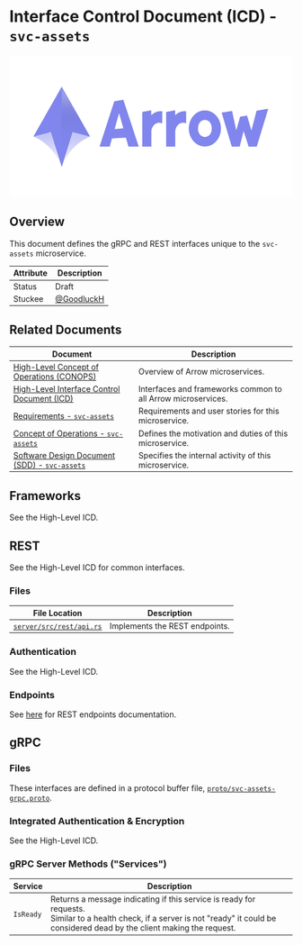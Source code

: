# Interface Control Document (ICD) - `svc-assets`

<center>

<img src="https://github.com/Arrow-air/tf-github/raw/main/src/templates/doc-banner-services.png" style="height:250px" />

</center>

## Overview

This document defines the gRPC and REST interfaces unique to the `svc-assets` microservice.

Attribute | Description
--- | ---
Status | Draft
Stuckee | [@GoodluckH](https://github.com/GoodluckH)

## Related Documents

Document | Description
--- | ---
[High-Level Concept of Operations (CONOPS)](https://github.com/Arrow-air/se-services/blob/develop/docs/conops.md) | Overview of Arrow microservices.
[High-Level Interface Control Document (ICD)](https://github.com/Arrow-air/se-services/blob/develop/docs/icd.md) | Interfaces and frameworks common to all Arrow microservices.
[Requirements - `svc-assets`](https://nocodb.arrowair.com/dashboard/#/nc/view/08f51c89-565d-40b4-984e-9ed75eea1f26) | Requirements and user stories for this microservice.
[Concept of Operations - `svc-assets`](./conops.md) | Defines the motivation and duties of this microservice.
[Software Design Document (SDD) - `svc-assets`](./sdd.md) | Specifies the internal activity of this microservice.

## Frameworks

See the High-Level ICD.

## REST

See the High-Level ICD for common interfaces.


### Files

| File Location | Description |
--- | ---
[`server/src/rest/api.rs`](../server/src/rest/api.rs) | Implements the REST endpoints.

### Authentication

See the High-Level ICD.

### Endpoints

See [here](https://arrowair.com/docs/documentation/services/api/rest/develop#tag/svc-assets) for REST endpoints documentation.

## gRPC

### Files

These interfaces are defined in a protocol buffer file,
[`proto/svc-assets-grpc.proto`](../proto/svc-assets-grpc.proto).

### Integrated Authentication & Encryption

See the High-Level ICD.

### gRPC Server Methods ("Services")

| Service | Description |
| ---- | ---- |
| `IsReady` | Returns a message indicating if this service is ready for requests. <br>Similar to a health check, if a server is not "ready" it could be considered dead by the client making the request.
